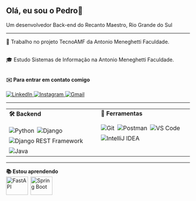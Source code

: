 ## Olá, eu sou o Pedro👋
<p>Um desenvolvedor Back-end do Recanto Maestro, Rio Grande do Sul</p>
<hr>
<ul style="list-style: none; padding: 0; margin: 0;">
  <li style="margin-bottom: 1em;">
    💼 Trabalho no projeto TecnoAMF da Antonio Meneghetti Faculdade.
  </li>
  <br>
  <li style="margin-bottom: 1em;">
    🎓 Estudo Sistemas de Informação na Antonio Meneghetti Faculdade.
  </li>
  <br>
  <li style="margin-bottom: 1em;">
    <strong>✉️ Para entrar em contato comigo</strong><br> <br>
    <a href="https://www.linkedin.com/in/pedro-lovatto-dev/" target="_blank">
      <img src="https://img.shields.io/badge/-LinkedIn-%230077B5?style=for-the-badge&logo=linkedin&logoColor=white" alt="LinkedIn" />
    </a>
    <a href="https://www.instagram.com/pedro.lovatto/" target="_blank">
      <img src="https://img.shields.io/badge/-Instagram-%23E4405F?style=for-the-badge&logo=instagram&logoColor=white" alt="Instagram" />
    </a>
    <a href="https://mail.google.com/mail/?view=cm&fs=1&to=pedrollovatto@gmail.com" target="_blank">
      <img src="https://img.shields.io/badge/-Gmail-%23333?style=for-the-badge&logo=gmail&logoColor=white" alt="Gmail" />
    </a>
    
  </li> <hr>
</ul>

<table>
  <tr>
    <td valign="top" width="50%">
      <strong>🛠️ Backend</strong><br><br>
      <div style="display: flex; gap: 0.5em; flex-wrap: wrap; align-items: center;">
        <img src="https://img.shields.io/badge/Python-3776AB?style=for-the-badge&logo=python&logoColor=white" alt="Python"/>
        <img src="https://img.shields.io/badge/Django-092E20?style=for-the-badge&logo=django&logoColor=white" alt="Django"/>
        <img src="https://img.shields.io/badge/Django_REST-A4A4A4?style=for-the-badge&logo=django&logoColor=white" alt="Django REST Framework"/>
        <img src="https://img.shields.io/badge/Java-ED8B00?style=for-the-badge&logo=openjdk&logoColor=white" alt="Java"/>
      </div>
    </td>
    <td valign="top" width="50%">
      <strong>🔧 Ferramentas</strong><br><br>
      <div style="display: flex; gap: 0.5em; flex-wrap: wrap; align-items: center;">
        <img src="https://img.shields.io/badge/Git-F05032?style=for-the-badge&logo=git&logoColor=white" alt="Git"/>
        <img src="https://img.shields.io/badge/Postman-FF6C37?style=for-the-badge&logo=postman&logoColor=white" alt="Postman"/>
        <img src="https://img.shields.io/badge/VS_Code-007ACC?style=for-the-badge&logo=visualstudiocode&logoColor=white" alt="VS Code"/>
        <img src="https://img.shields.io/badge/IntelliJ_IDEA-000000?style=for-the-badge&logo=intellijidea&logoColor=white" alt="IntelliJ IDEA"/>
      </div>
    </td>
  </tr>
</table>

<hr>

<ul style="list-style: none; padding: 0; margin: 0;">
  <li style="margin-bottom: 1em;">
    <strong>📚 Estou aprendendo</strong><br>
    <div style="display: flex; gap: 0.5em; flex-wrap: wrap; align-items: center;">
      <img align="center" alt="FastAPI" height="50" width="60" src="https://cdn.jsdelivr.net/gh/devicons/devicon/icons/fastapi/fastapi-original.svg">
      <img align="center" alt="Spring Boot" height="50" width="60" src="https://cdn.jsdelivr.net/gh/devicons/devicon/icons/spring/spring-original.svg">
    </div>
  </li>
</ul>
